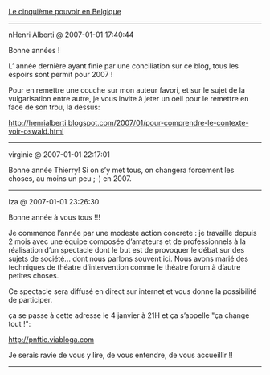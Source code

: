 [Le cinquième pouvoir en Belgique](../../../2006/12/le-cinquieme-pouvoir-en-belgique.md)

---
nHenri Alberti @ 2007-01-01 17:40:44

Bonne années !

L’ année dernière ayant finie par une conciliation sur ce blog, tous les espoirs sont permit pour 2007 !

Pour en remettre une couche sur mon auteur favori, et sur le sujet de la vulgarisation entre autre, je vous invite à jeter un oeil pour le remettre en face de son trou, la dessus:

http://henrialberti.blogspot.com/2007/01/pour-comprendre-le-contexte-voir-oswald.html

---

virginie @ 2007-01-01 22:17:01

Bonne année Thierry! Si on s’y met tous, on changera forcement les choses, au moins un peu ;-) en 2007.

---

Iza @ 2007-01-01 23:26:30

Bonne année à vous tous !!!

Je commence l’année par une modeste action concrete : je travaille depuis 2 mois avec une équipe composée d’amateurs et de professionnels à la réalisation d’un spectacle dont le but est de provoquer le débat sur des sujets de société... dont nous parlons souvent ici. Nous avons marié des techniques de théatre d’intervention comme le théatre forum à d’autre petites choses.

Ce spectacle sera diffusé en direct sur internet et vous donne la possibilité de participer.

ça se passe à cette adresse le 4 janvier à 21H et ça s’appelle "ça change tout !": 

http://pnftic.viabloga.com 

Je serais ravie de vous y lire, de vous entendre, de vous accueillir !!

---

